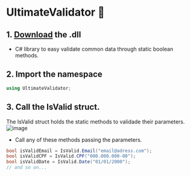 # UltimateValidator 🧪
## 1. [Download](https://github.com/diego-hartmann/UltimateValidator/raw/main/bin/Debug/UltimateValidator.dll) the .dll
- C# library to easy validate common data through static boolean methods.

## 2. Import the namespace
```cs
using UltimateValidator;
```

## 3. Call the IsValid struct.
The IsValid struct holds the static methods to validade their parameters.
![image](https://user-images.githubusercontent.com/122852487/215940790-dbb964dd-d307-4143-8df5-4d9807eff481.png)
- Call any of these methods passing the parameters. 
```cs
bool isValidEmail = IsValid.Email("email@adress.com");
bool isValidCPF = IsValid.CPF("000.000.000-00");
bool isValidDate = IsValid.Date("01/01/2000");
// and so on...
```